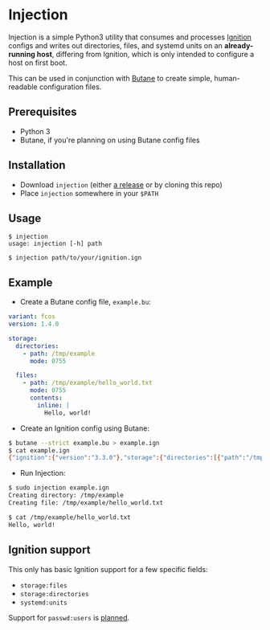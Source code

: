 # Injection

Injection is a simple Python3 utility that consumes and processes [Ignition](https://coreos.github.io/ignition/) configs and writes out directories, files, and systemd units on an **already-running host**, differing from Ignition, which is only intended to configure a host on first boot.

This can be used in conjunction with [Butane](https://coreos.github.io/butane/) to create simple, human-readable configuration files.

## Prerequisites

- Python 3
- Butane, if you're planning on using Butane config files

## Installation
- Download `injection` (either [a release](https://github.com/andygeorge/injection/releases) or by cloning this repo)
- Place `injection` somewhere in your `$PATH`

## Usage

```
$ injection
usage: injection [-h] path

$ injection path/to/your/ignition.ign
```

## Example

- Create a Butane config file, `example.bu`:

```yaml
variant: fcos
version: 1.4.0

storage:
  directories:
    - path: /tmp/example
      mode: 0755

  files:
    - path: /tmp/example/hello_world.txt
      mode: 0755
      contents:
        inline: |
          Hello, world!
```

- Create an Ignition config using Butane:

```bash
$ butane --strict example.bu > example.ign
$ cat example.ign
{"ignition":{"version":"3.3.0"},"storage":{"directories":[{"path":"/tmp/example","mode":493}],"files":[{"path":"/tmp/example/hello_world.txt","contents":{"compression":"","source":"data:,Hello%2C%20world!%0A"},"mode":493}]}}
```

- Run Injection:

```bash
$ sudo injection example.ign
Creating directory: /tmp/example
Creating file: /tmp/example/hello_world.txt

$ cat /tmp/example/hello_world.txt
Hello, world!
```

## Ignition support

This only has basic Ignition support for a few specific fields:

- `storage:files`
- `storage:directories`
- `systemd:units`

Support for `passwd:users` is [planned](https://github.com/andygeorge/injection/issues/1).
